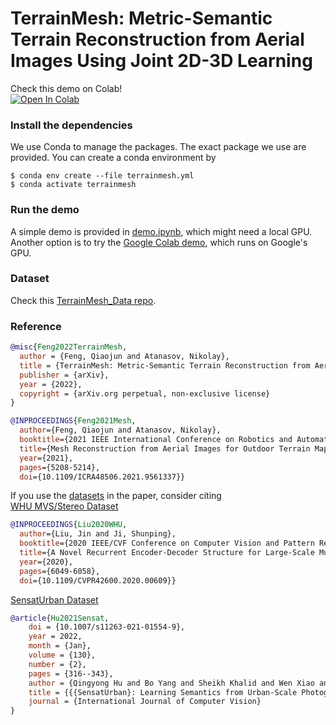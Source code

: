 
# TerrainMesh: Metric-Semantic Terrain Reconstruction from Aerial Images Using Joint 2D-3D Learning

Check this demo on Colab!  
[![Open In Colab](https://colab.research.google.com/assets/colab-badge.svg)](https://colab.research.google.com/drive/1sRMjztDcZaKHfvkV3A2YurW9F4sojoel?usp=sharing)

### Install the dependencies
We use Conda to manage the packages. The exact package we use are provided. You can create a conda environment by
```
$ conda env create --file terrainmesh.yml
$ conda activate terrainmesh
```

### Run the demo
A simple demo is provided in [demo.ipynb](demo.ipynb), which might need a local GPU.  
Another option is to try the [Google Colab demo](https://colab.research.google.com/drive/1sRMjztDcZaKHfvkV3A2YurW9F4sojoel?usp=sharing), which runs on Google's GPU.

### Dataset 
Check this [TerrainMesh_Data repo](https://github.com/FengQiaojun/TerrainMesh_Data).


### Reference 
```bibtex
@misc{Feng2022TerrainMesh,
  author = {Feng, Qiaojun and Atanasov, Nikolay},
  title = {TerrainMesh: Metric-Semantic Terrain Reconstruction from Aerial Images Using Joint 2D-3D Learning},
  publisher = {arXiv},
  year = {2022},
  copyright = {arXiv.org perpetual, non-exclusive license}
}
```
```bibtex
@INPROCEEDINGS{Feng2021Mesh,
  author={Feng, Qiaojun and Atanasov, Nikolay},
  booktitle={2021 IEEE International Conference on Robotics and Automation (ICRA)}, 
  title={Mesh Reconstruction from Aerial Images for Outdoor Terrain Mapping Using Joint 2D-3D Learning}, 
  year={2021},
  pages={5208-5214},
  doi={10.1109/ICRA48506.2021.9561337}}
```
If you use the [datasets](https://github.com/FengQiaojun/TerrainMesh_Data) in the paper, consider citing  
[WHU MVS/Stereo Dataset](http://gpcv.whu.edu.cn/data/WHU_MVS_Stereo_dataset.html)
```bibtex
@INPROCEEDINGS{Liu2020WHU,
  author={Liu, Jin and Ji, Shunping},
  booktitle={2020 IEEE/CVF Conference on Computer Vision and Pattern Recognition (CVPR)}, 
  title={A Novel Recurrent Encoder-Decoder Structure for Large-Scale Multi-View Stereo Reconstruction From an Open Aerial Dataset}, 
  year={2020},
  pages={6049-6058},
  doi={10.1109/CVPR42600.2020.00609}}
```
[SensatUrban Dataset](http://point-cloud-analysis.cs.ox.ac.uk/)
```bibtex
@article{Hu2021Sensat,
	doi = {10.1007/s11263-021-01554-9},
	year = 2022,
	month = {Jan},
	volume = {130},
	number = {2},
	pages = {316--343},
	author = {Qingyong Hu and Bo Yang and Sheikh Khalid and Wen Xiao and Niki Trigoni and Andrew Markham},
	title = {{{SensatUrban}: Learning Semantics from Urban-Scale Photogrammetric Point Clouds}},
	journal = {International Journal of Computer Vision}
}
```